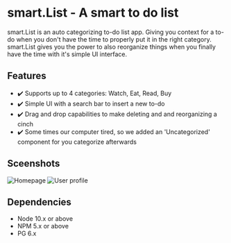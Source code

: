 smart.List - A smart to do list
=========
smart.List is an auto categorizing to-do list app. Giving you context for a to-do when you don't have the time to properly put it in the right category. smart.List gives you the power to also reorganize things when you finally have the time with it's simple UI interface.

## Features
- :heavy_check_mark:  Supports up to 4 categories: Watch, Eat, Read, Buy
- :heavy_check_mark:  Simple UI with a search bar to insert a new to-do
- :heavy_check_mark:  Drag and drop capabilities to make deleting and and reorganizing a cinch
- :heavy_check_mark:  Some times our computer tired, so we added an 'Uncategorized' component for you categorize afterwards

## Sceenshots

![Homepage](https://github.com/mwkho/smart.List/blob/cleaning/public/docs/homepage.png)
![User profile](https://github.com/mwkho/smart.List/blob/cleaning/public/docs/userProfile.png)

## Dependencies

- Node 10.x or above
- NPM 5.x or above
- PG 6.x
